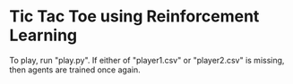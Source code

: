 # Tic Tac Toe using Reinforcement Learning

To play, run "play.py". If either of "player1.csv" or "player2.csv" is missing, then agents are trained once again.

